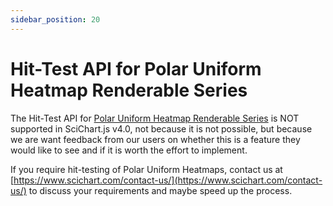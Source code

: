 ```yaml
---
sidebar_position: 20
---
```


# Hit-Test API for Polar Uniform Heatmap Renderable Series

The Hit-Test API for [Polar Uniform Heatmap Renderable Series](/2d-charts/chart-types/polar-uniform-heatmap-renderable-series) is NOT supported in SciChart.js v4.0, not because it is not possible, but because we are want feedback from our users on whether this is a feature they would like to see and if it is worth the effort to implement.

If you require hit-testing of Polar Uniform Heatmaps, contact us at [https://www.scichart.com/contact-us/](https://www.scichart.com/contact-us/) to discuss your requirements and maybe speed up the process.

<!-- <LiveDocSnippet name="./Basic/demo" /> -->
